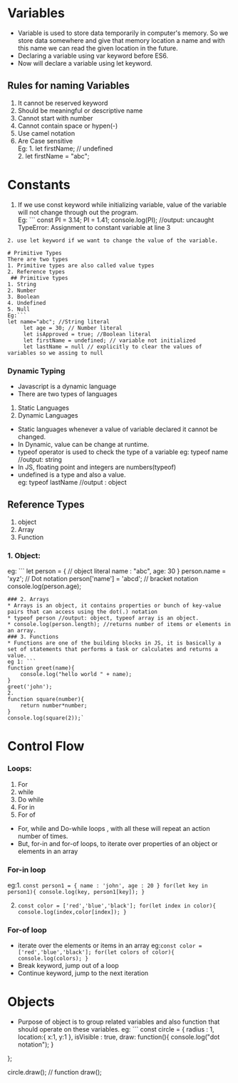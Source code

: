 # Variables
* Variable is used to store data temporarily in computer's memory. So we store data somewhere and give that memory location a name and with this name we can read the given location in the future.
* Declaring a variable using var keyword before ES6.
* Now will declare a variable using let keyword.
## Rules for naming Variables
1. It cannot be reserved keyword
2. Should be meaningful or descriptive name
3. Cannot start with number
4. Cannot contain space or hypen(-)
5. Use camel notation
6. Are Case sensitive  
Eg: 1. let firstName; // undefined  
    2. let firstName = "abc";

# Constants
1. If we use const keyword while initializing variable, value of the variable will not change through out the program.  
Eg: ```
const PI = 3.14;
PI = 1.41;
console.log(PI);
//output: uncaught TypeError: Assignment to constant variable at line 3
```
2. use let keyword if we want to change the value of the variable.

# Primitive Types
There are two types 
1. Primitive types are also called value types
2. Reference types
 ## Primitive types
1. String
2. Number
3. Boolean
4. Undefined
5. Null  
Eg:```
let name="abc"; //String literal
     let age = 30; // Number literal
     let isApproved = true; //Boolean literal
     let firstName = undefined; // variable not initialized
     let lastName = null // explicitly to clear the values of variables so we assing to null
```
### Dynamic Typing
* Javascript is a dynamic language
* There are two types of languages
1. Static Languages
2. Dynamic Languages
* Static languages whenever a value of variable declared it cannot be changed.
* In Dynamic, value can be change at runtime.
* typeof operator is used to check the type of a variable eg: typeof name //output: string
* In JS, floating point and integers are numbers(typeof)
* undefined is a type and also a value.  
eg: typeof lastName //output : object

## Reference Types
1. object
2. Array
3. Function
### 1. Object:
eg: ```
let person = { // object literal
 name : "abc",
age: 30
}
person.name = 'xyz'; // Dot notation
person['name'] = 'abcd'; // bracket notation
console.log(person.age);
```
### 2. Arrays
* Arrays is an object, it contains properties or bunch of key-value pairs that can access using the dot(.) notation
* typeof person //output: object, typeof array is an object.
* console.log(person.length); //returns number of items or elements in an array.
### 3. Functions
* Functions are one of the building blocks in JS, it is basically a set of statements that performs a task or calculates and returns a value.
eg 1: ```
function greet(name){
    console.log("hello world " + name);
}
greet('john');
2. 
function square(number){
    return number*number;
}
console.log(square(2));`
```
# Control Flow
### Loops:
1. For
2. while
3. Do while
4. For in
5. For of
* For, while and Do-while loops , with all these will repeat an action number of times.
* But, for-in and for-of loops, to iterate over properties of an object or elements in an array
### For-in loop
eg:1.  `const person1 = {
    name : 'john',
    age : 20
}
for(let key in person1){
    console.log(key, person1[key]);
}`

2. `const color = ['red','blue','black'];
for(let index in color){
    console.log(index,color[index]);
}`

### For-of loop
* iterate over the elements or items in an array
eg:`const color = ['red','blue','black'];
for(let colors of color){
    console.log(colors);
}`
* Break keyword, jump out of a loop
* Continue keyword, jump to the next iteration

# Objects
* Purpose of object is to group related variables and also function that should operate on these variables.
eg: ```
const circle = {
     radius : 1,
     location:{
        x:1,
        y:1
     },
     isVisible : true,
     draw: function(){
         console.log("dot notation");
     }

};

circle.draw();
// function draw();
```






